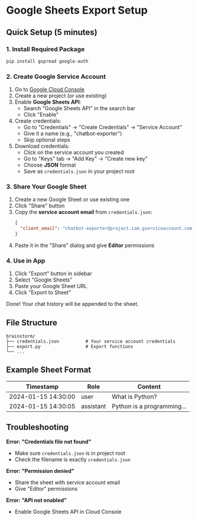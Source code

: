 # Google Sheets Export Setup

## Quick Setup (5 minutes)

### 1. Install Required Package

```bash
pip install gspread google-auth
```

### 2. Create Google Service Account

1. Go to [Google Cloud Console](https://console.cloud.google.com/)
2. Create a new project (or use existing)
3. Enable **Google Sheets API**:
   - Search "Google Sheets API" in the search bar
   - Click "Enable"
4. Create credentials:
   - Go to "Credentials" → "Create Credentials" → "Service Account"
   - Give it a name (e.g., "chatbot-exporter")
   - Skip optional steps
5. Download credentials:
   - Click on the service account you created
   - Go to "Keys" tab → "Add Key" → "Create new key"
   - Choose **JSON** format
   - Save as `credentials.json` in your project root

### 3. Share Your Google Sheet

1. Create a new Google Sheet or use existing one
2. Click "Share" button
3. Copy the **service account email** from `credentials.json`:
   ```json
   {
     "client_email": "chatbot-exporter@project.iam.gserviceaccount.com"
   }
   ```
4. Paste it in the "Share" dialog and give **Editor** permissions

### 4. Use in App

1. Click "Export" button in sidebar
2. Select "Google Sheets"
3. Paste your Google Sheet URL
4. Click "Export to Sheet"

Done! Your chat history will be appended to the sheet.

## File Structure

```
brainstorm/
├── credentials.json          # Your service account credentials
├── export.py                 # Export functions
└── ...
```

## Example Sheet Format

| Timestamp           | Role      | Content                    |
|---------------------|-----------|----------------------------|
| 2024-01-15 14:30:00 | user      | What is Python?            |
| 2024-01-15 14:30:05 | assistant | Python is a programming... |

## Troubleshooting

**Error: "Credentials file not found"**
- Make sure `credentials.json` is in project root
- Check the filename is exactly `credentials.json`

**Error: "Permission denied"**
- Share the sheet with service account email
- Give "Editor" permissions

**Error: "API not enabled"**
- Enable Google Sheets API in Cloud Console


